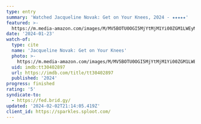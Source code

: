 ```yaml
---
type: entry
summary: 'Watched Jacqueline Novak: Get on Your Knees, 2024 - ★★★★★'
featured: >-
  https://m.media-amazon.com/images/M/MV5BOTU0OGI5MjYtMjM1Yi00ZGM1LWEyMWMtODU4NDYxMDE3NzJjXkEyXkFqcGdeQXVyNDA2MzY0MzY@._V1_SX300.jpg
date: '2024-01-23'
watch-of:
  type: cite
  name: 'Jacqueline Novak: Get on Your Knees'
  photo: >-
    https://m.media-amazon.com/images/M/MV5BOTU0OGI5MjYtMjM1Yi00ZGM1LWEyMWMtODU4NDYxMDE3NzJjXkEyXkFqcGdeQXVyNDA2MzY0MzY@._V1_SX300.jpg
  uid: imdb:tt30402897
  url: https://imdb.com/title/tt30402897
  published: '2024'
progress: finished
rating: '5'
syndicate-to:
  - https://fed.brid.gy/
updated: '2024-02-02T21:14:05.419Z'
client_id: https://sparkles.sploot.com/
---
```

